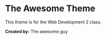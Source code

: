 # The Awesome Theme

This theme is for the Web Development 2 class.

**Created by:** The awesome guy 